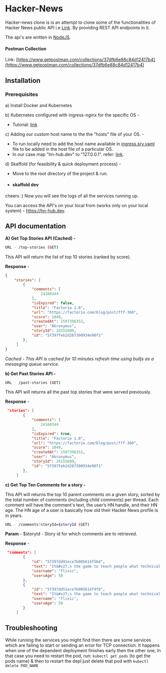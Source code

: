 # Hacker-News
Hacker-news clone is is an attempt to clone some of the functionalities of Hacker News public API i.e [Link](https://github.com/HackerNews/API).
By providing REST API endpoints in it.

The api's are written in [NodeJS](https://nodejs.org/en/).

#### Postman Collection
Link: [https://www.getpostman.com/collections/37dfb6e88c84d12417b4](https://www.getpostman.com/collections/37dfb6e88c84d12417b4)

## Installation

### Prerequisites 
a) Install Docker and Kubernetes

b) Kubernetes configured with ingress-nginx for the specific OS - 
  - Tutorial: [link](https://kubernetes.github.io/ingress-nginx/deploy/#docker-for-mac)

c) Adding our custom host name to the the "hosts" file of your OS. -
  - To run locally need to add the host name available in [ingress.srv.yaml](https://github.com/Shubhamjain2908/hackernewshub/blob/master/infra/k8s/ingress-srv.yaml) file to be added in the host file of a particular OS.
  - In our case map "hn-hub.dev" to "127.0.0.1". refer: [link](https://support.rackspace.com/how-to/modify-your-hosts-file/).

d) Skaffold (for feasibility & quick deployment process) - 
  - Move to the root directory of the project & run.
  - #### skaffold dev

cheers :)
Now you will see the logs of all the services running up.

You can access the API's on your local from (works only on your local system) - https://hn-hub.dev.

## API documentation

**A) Get Top Stories API (Cached) -**
```bash
URL - /top-stories (GET)
```
This API will return the list of top 10 stories (ranked by score).

**Response** - 
```json
{
    "stories": [
        {
            "comments": [
                24160344
            ],
            "isExpired": false,
            "title": "Factorio 1.0",
            "url": "https://factorio.com/blog/post/fff-360",
            "score": 1849,
            "createdAt": 1597396352,
            "user": "Akronymus",
            "storyId": 24155609,
            "id": "5f397feb2d287300934e98f1"
        },
     ]
}
```
*Cached - This API is cached for 10 minutes refresh time using bulljs as a mesasging queue service.*

**b) Get Past Stories API -**
```bash
URL - /past-stories (GET)
```
This API will returns all the past top stories that were served previously.

**Response** - 
```json
 "stories": [
        {
            "comments": [
                24160344
            ],
            "isExpired": true,
            "title": "Factorio 1.0",
            "url": "https://factorio.com/blog/post/fff-360",
            "score": 1849,
            "createdAt": 1597396352,
            "user": "Akronymus",
            "storyId": 24155609,
            "id": "5f397feb2d287300934e98f1"
        },
     ] 
 ```     
 **c) Get Top Ten Comments for a story -**
 
 This API will returns the top 10 parent comments on a given story, sorted by the total number of comments (including child comments) per thread. Each comment will have the comment's text, the user’s HN handle, and their HN age. The HN age of a user is basically how old their Hacker News profile is in years.
 
 ```bash
URL - /comments?storyId=$storyId (GET)
```
**Param** - $storyId - Story id for which comments are to retrieved.

**Response** - 
```json
 "comments": [
        {
            "id": "5f397dd91ece7b005614f5bd",
            "text": "It&#x27;s the game to teach people what technical debt and refactoring is.<p>When you start building your factory, you think about how to get first steps just done (ship it!). Over time complexity and scope of your factory increases, but old code, I mean old machines, are still there, getting in the way.<p>You can choose to ignore it and work around it using underground belts and similar solutions, or you can take on a proper refactoring, limiting your progress in the short term.",
            "username": "flixic",
            "usersAge": 50
        },
        {
            "id": "5f397dd51ece7b005614f4f8",
            "text": "It&#x27;s the game to teach people what technical debt and refactoring is.<p>When you start building your factory, you think about how to get first steps just done (ship it!). Over time complexity and scope of your factory increases, but old code, I mean old machines, are still there, getting in the way.<p>You can choose to ignore it and work around it using underground belts and similar solutions, or you can take on a proper refactoring, limiting your progress in the short term.",
            "username": "flixic",
            "usersAge": 50
        }
     ] 
 ```     
 
 ## Troubleshooting
While running the services you might find then there are some services which are failing to start or sending an error for TCP connection. 
It happens when one of the dependent deployment finishes early then the other one, In that case you need to restart the pod, run: ```kubectl get pods``` (to get the pods name) & then to restart the depl just delete that pod with ```kubectl delete POD_NAME```
